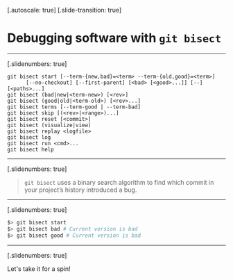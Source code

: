 [.autoscale: true]
[.slide-transition: true]

# Debugging software with `git bisect`

---

[.slidenumbers: true]

```
git bisect start [--term-{new,bad}=<term> --term-{old,good}=<term>]
	  [--no-checkout] [--first-parent] [<bad> [<good>...]] [--] [<paths>...]
git bisect (bad|new|<term-new>) [<rev>]
git bisect (good|old|<term-old>) [<rev>...]
git bisect terms [--term-good | --term-bad]
git bisect skip [(<rev>|<range>)...]
git bisect reset [<commit>]
git bisect (visualize|view)
git bisect replay <logfile>
git bisect log
git bisect run <cmd>...
git bisect help
```

---

[.slidenumbers: true]

> `git bisect` uses a binary search algorithm to find which commit in your project’s history introduced a bug.

---

[.slidenumbers: true]

```bash
$> git bisect start
$> git bisect bad # Current version is bad
$> git bisect good # Current version is bad

```

---

[.slidenumbers: true]

Let's take it for a spin!
